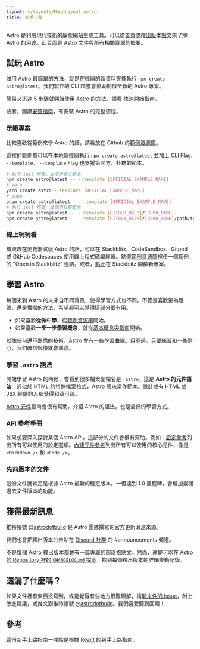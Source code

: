 ```yaml
---
layout: ~/layouts/MainLayout.astro
title: 新手上路
---
```


Astro 是利用現代技術的靜態網站生成工具。可以從[首頁](https://astro.build/)或[釋出版本貼文](https://astro.build/blog/introducing-astro)來了解 Astro 的用途。此頁面是 Astro 文件與所有相關資源的概要。

## 試玩 Astro

試用 Astro 最簡單的方法，就是在機器的新資料夾裡執行 `npm create astro@latest`。我們製作的 CLI 精靈會協助開啟全新的 Astro 專案。

簡易又迅速 5 步驟就開始使用 Astro 的方法，請看 [快速開始指南](/zh-TW/quick-start)。

或者，閱讀[安裝指南](/zh-TW/installation)，有安裝 Astro 的完整流程。

### 示範專案

比較喜歡從範例來學 Astro 的話，請看放在 Github 的[範例資源庫](https://github.com/withastro/astro/tree/main/examples)。

這裡的範例都可以在本地端機器執行 `npm create astro@latest` 並加上 CLI Flag: `--template`。
`--template` Flag 也支援第三方、社群的範本。

```bash
# 執行 init 精靈，並使用官方範本
npm create astro@latest -- --template [OFFICIAL_EXAMPLE_NAME]
# yarn
yarn create astro --template [OFFICIAL_EXAMPLE_NAME]
# pnpm
pnpm create astro@latest -- --template [OFFICIAL_EXAMPLE_NAME]
# 執行 init 精靈，並使用社群範本
npm create astro@latest -- --template [GITHUB_USER]/[REPO_NAME]
npm create astro@latest -- --template [GITHUB_USER]/[REPO_NAME]/path/to/example
```

### 線上玩玩看

有興趣在瀏覽器試玩 Astro 的話，可以在 Stackblitz、CodeSandbox、Gitpod 或 GitHub Codespaces 使用線上程式碼編輯器。點選[範例資源庫](https://github.com/withastro/astro/tree/main/examples)裡任一個範例的 "Open in Stackblitz" 連結。或者，[點此](https://stackblitz.com/fork/astro)在 Stackblitz 開啟新專案。

## 學習 Astro

每個來到 Astro 的人來自不同背景，使得學習方式也不同。不管是喜歡更為理論，還是實際的方法，希望都可以覺得這部分很有用。

- 如果喜歡**從做中學**，從[範例資源庫](https://github.com/withastro/astro/tree/main/examples)開始。
- 如果喜歡**一步一步學習概念**，就從[基本概念與指南](/core-concepts/project-structure)開始。

就像任何還不熟悉的技術，Astro 會有一些學習曲線。只不過，只要練習和一些耐心，我們確信很快就會熟悉。

### 學習 `.astro` 語法

開始學習 Astro 的時候，會看到很多檔案副檔名是 `.astro`。這是 **Astro 的元件語法**：近似於 HTML 的特殊檔案格式，Astro 用來當作範本。設計成有 HTML 或 JSX 經驗的人都覺得和藹可親。

[Astro 元件](/core-concepts/astro-components)指南會很有幫助，介紹 Astro 的語法，也是最好的學習方式。

### API 參考手冊

如果想要深入探討某個 Astro API，這部分的文件會很有幫助。例如：[設定參考](/reference/configuration-reference)列出所有可以使用的設定選項。[內建元件參考](/reference/builtin-components)列出所有可以使用的核心元件，像是 `<Markdown />` 和 `<Code />`。

### 先前版本的文件

這份文件就肯定是根據 Astro 最新的穩定版本。一但達到 1.0 里程碑，會增加查閱過去文件版本的功能。

## 獲得最新訊息

推特帳號 [@astrodotbuild](https://twitter.com/astrodotbuild) 是 Astro 團隊撰寫的官方更新消息來源。

我們也會把釋出版本公告貼在 [Discord 社群](https://astro.build/chat) 的 #announcements 頻道。

不是每個 Astro 釋出版本都會有一篇專屬的部落格貼文。然而，還是可以在 [Astro 的 Repository 裡的 `CHANGELOG.md` 檔案](https://github.com/withastro/astro/blob/main/packages/astro/CHANGELOG.md)，找到每個釋出版本的詳細變動記錄。

## 還漏了什麼嗎？

如果文件裡有東西沒寫到，或是覺得有些地方很難理解，請[開文件的 Issue](https://github.com/withastro/astro/issues/new/choose)，附上改進建議，或推文到推特帳號 [@astrodotbuild](https://twitter.com/astrodotbuild)。我們喜愛聽到回饋！

## 參考

這份新手上路指南一開始是根據 [React](https://reactjs.org/) 的新手上路指南。
